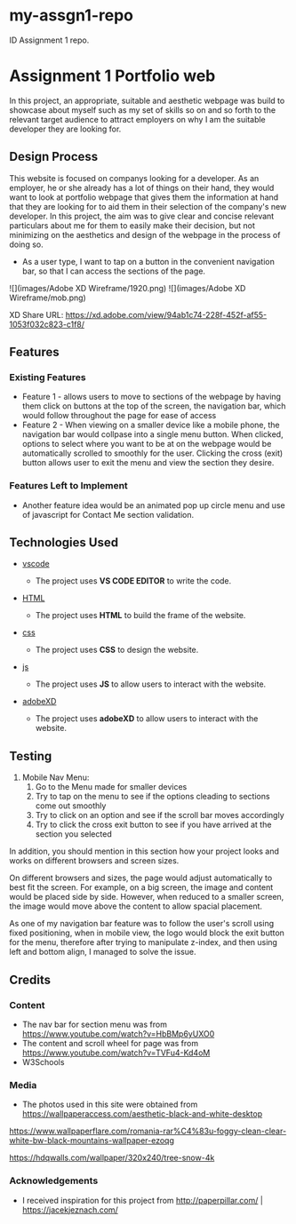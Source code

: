 # my-assgn1-repo
ID Assignment 1 repo.

# Assignment 1 Portfolio web

In this project, an appropriate, suitable and aesthetic webpage was build to showcase about myself such as my set of skills so on and so forth to the relevant target audience to attract employers on why I am the suitable developer they are looking for.


## Design Process

This website is focused on companys looking for a developer. As an employer, he or she already has a lot of things on their hand, they would want to look at portfolio webpage that gives them the information at hand that they are looking for to aid them in their selection of the company's new developer. In this project, the aim was to give clear and concise relevant particulars about me for them to easily make their decision, but not minimizing on the aesthetics and design of the webpage in the process of doing so.


- As a user type, I want to tap on a button in the convenient navigation bar, so that I can access the sections of the page.


![](images/Adobe XD Wireframe/1920.png)
![](images/Adobe XD Wireframe/mob.png)

XD Share URL: https://xd.adobe.com/view/94ab1c74-228f-452f-af55-1053f032c823-c1f8/

## Features


### Existing Features
- Feature 1 - allows users to move to sections of the webpage by having them click on buttons at the top of the screen, the navigation bar, which would follow throughout the page for ease of access
- Feature 2 - When viewing on a smaller device like a mobile phone, the navigation bar would collpase into a single menu button. When clicked, options to select where you want to be at on the webpage would be automatically scrolled to smoothly for the user. Clicking the cross (exit) button allows user to exit the menu and view the section they desire.



### Features Left to Implement
- Another feature idea would be an animated pop up circle menu and use of javascript for Contact Me section validation.

## Technologies Used


- [vscode](https://code.visualstudio.com/)
    - The project uses **VS CODE EDITOR** to write the code.

- [HTML](html)
    - The project uses **HTML** to build the frame of the website.

- [css](css)
    - The project uses **CSS** to design the website.

- [js](js)
    - The project uses **JS** to allow users to interact with the website.

- [adobeXD](https://www.adobe.com/sg/products/xd.html)
    - The project uses **adobeXD** to allow users to interact with the website.
    

## Testing


1. Mobile Nav Menu:
    1. Go to the Menu made for smaller devices
    2. Try to tap on the menu to see if the options cleading to sections come out smoothly
    3. Try to click on an option and see if the scroll bar moves accordingly
    4. Try to click the cross exit button to see if you have arrived at the section you selected

In addition, you should mention in this section how your project looks and works on different browsers and screen sizes.

On different browsers and sizes, the page would adjust automatically to best fit the screen. For example, on a big screen, the image and content would be placed side by side. However, when reduced to a smaller screen, the image would move above the content to allow spacial placement.


As one of my navigation bar feature was to follow the user's scroll using fixed positioning, when in mobile view, the logo would block the exit button for the menu, therefore after trying to manipulate z-index, and then using left and bottom align, I managed to solve the issue.


## Credits

### Content
- The nav bar for section menu was from https://www.youtube.com/watch?v=HbBMp6yUXO0
- The content and scroll wheel for page was from https://www.youtube.com/watch?v=TVFu4-Kd4oM
- W3Schools


### Media
- The photos used in this site were obtained from https://wallpaperaccess.com/aesthetic-black-and-white-desktop

https://www.wallpaperflare.com/romania-rar%C4%83u-foggy-clean-clear-white-bw-black-mountains-wallpaper-ezoqg

https://hdqwalls.com/wallpaper/320x240/tree-snow-4k

### Acknowledgements

- I received inspiration for this project from http://paperpillar.com/  |  https://jacekjeznach.com/
